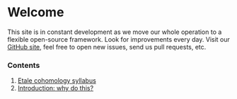 # Welcome

This site is in
constant development as we move our whole operation to a flexible open-source framework. Look for improvements every day. Visit our
[GitHub site](https://github.com/maxlieblich/etalecohomology), feel free to open new issues, send us pull requests, etc.

### Contents
1. [Etale cohomology syllabus](#syllabus.html)
1. [Introduction: why do this?](#lecture-1.html)
